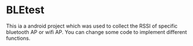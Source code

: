 # BLEtest
This ia a android project which was used to collect the RSSI of specific bluetooth AP or wifi AP.
You can change some code to implement different functions.

